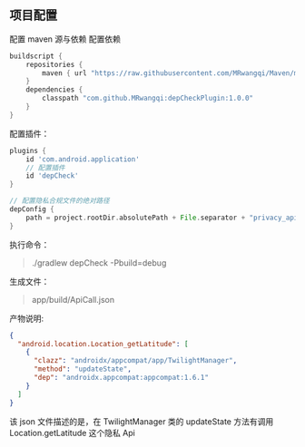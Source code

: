 ## 项目配置
配置 maven 源与依赖
配置依赖
```groovy
buildscript {
    repositories {
        maven { url "https://raw.githubusercontent.com/MRwangqi/Maven/main" }
    }
    dependencies {
        classpath "com.github.MRwangqi:depCheckPlugin:1.0.0"
    }
}
```

配置插件：
```groovy
plugins {
    id 'com.android.application'
    // 配置插件
    id 'depCheck'
}

// 配置隐私合规文件的绝对路径
depConfig {
    path = project.rootDir.absolutePath + File.separator + "privacy_api.json"
}
```

执行命令：
> ./gradlew depCheck -Pbuild=debug


生成文件：
> app/build/ApiCall.json

产物说明:
```json
{
  "android.location.Location_getLatitude": [
    {
      "clazz": "androidx/appcompat/app/TwilightManager",
      "method": "updateState",
      "dep": "androidx.appcompat:appcompat:1.6.1"
    }
  ]
}
```
该 json 文件描述的是，在 TwilightManager 类的 updateState 方法有调用 Location.getLatitude 这个隐私 Api
